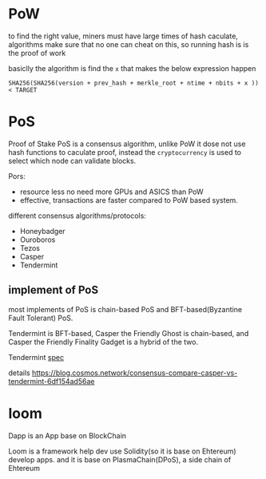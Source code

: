# PoW
to find the right value, miners must have large times of hash caculate, algorithms make sure that no one can cheat on this, so running hash is is the proof of work

basiclly the algorithm is find the `x` that makes the below expression happen
```
SHA256(SHA256(version + prev_hash + merkle_root + ntime + nbits + x )) < TARGET
```

# PoS
Proof of Stake PoS is a consensus algorithm, unlike PoW it dose not use hash functions to caculate proof, instead the `cryptocurrency` is used to select which node can validate blocks.

Pors:
- resource less no need more GPUs and ASICS than PoW
- effective, transactions are faster compared to PoW based system.

different consensus algorithms/protocols:
- Honeybadger
- Ouroboros 
- Tezos
- Casper
- Tendermint


## implement of PoS
most implements of PoS is chain-based PoS and BFT-based(Byzantine Fault Tolerant) PoS.

Tendermint is BFT-based, Casper the Friendly Ghost is chain-based, and Casper the Friendly Finality Gadget is a hybrid of the two.

Tendermint [spec](https://github.com/tendermint/tendermint/tree/master/docs/spec)

details https://blog.cosmos.network/consensus-compare-casper-vs-tendermint-6df154ad56ae
 

# loom 

Dapp is an App base on BlockChain

Loom is a framework help dev use Solidity(so it is base on Ehtereum) develop apps. and it is base on PlasmaChain(DPoS), a side chain of Ehtereum
